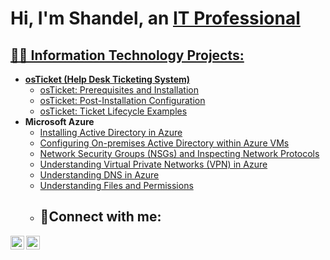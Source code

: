 <h1>Hi, I'm Shandel, an <a href="https://linkedin.com/in/shandel-kates-alcantara">IT Professional</h1>

<h2>👨‍💻 Information Technology Projects:</h2>

- <b>osTicket (Help Desk Ticketing System)</b>
  - [osTicket: Prerequisites and Installation](https://github.com/shandel05/osticket-prereqs)
  - [osTicket: Post-Installation Configuration](https://github.com/shandel05/post-install-config)
  - [osTicket: Ticket Lifecycle Examples](https://github.com/shandel05/ticket-lifecycle)
- <b>Microsoft Azure</b>
  - [Installing Active Directory in Azure](https://github.com/Shandel05/Install-A-D)
  - [Configuring On-premises Active Directory within Azure VMs](https://github.com/shandel05/active-directory)
  - [Network Security Groups (NSGs) and Inspecting Network Protocols](https://github.com/shandel05/NSG)
  - [Understanding Virtual Private Networks (VPN) in Azure](https://github.com/Shandel05/VPN)
  - [Understanding DNS in Azure](https://github.com/Shandel05/DNS)
  - [Understanding Files and Permissions](https://github.com/Shandel05/Files-and-Permissions)
  - <h2>🤳Connect with me:</h2>

[<img align="left" alt="Josh | LinkedIn" width="22px" src="https://cdn.jsdelivr.net/npm/simple-icons@v3/icons/linkedin.svg" />][linkedin]
[<img align="left" alt="Josh | Instagram" width="22px" src="https://cdn.jsdelivr.net/npm/simple-icons@v3/icons/instagram.svg" />][instagram]

[instagram]: https://www.instagram.com/shanibaebeeeee_/
[linkedin]: https://www.linkedin.com/in/shandel-kates-alcantara/
